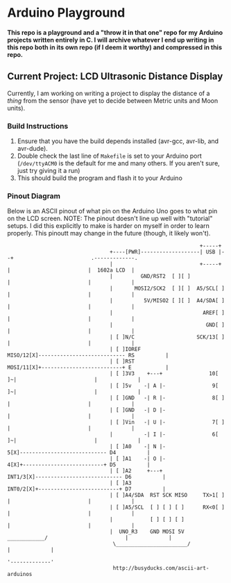 # Arduino Playground

#### This repo is a playground and a "throw it in that one" repo for my Arduino projects written entirely in C. I will archive whatever I end up writing in this repo both in its own repo (if I deem it worthy) and compressed in this repo.

## Current Project: LCD Ultrasonic Distance Display

Currently, I am working on writing a project to display the distance of a *thing* from the sensor (have yet to decide between Metric units and Moon units).

### Build Instructions

1. Ensure that you have the build depends installed (avr-gcc, avr-lib, and avr-dude).
2. Double check the last line of `Makefile` is set to your Arduino port (`/dev/ttyACM0` is the default for me and many others. If you aren't sure, just try giving it a run)
3. This should build the program and flash it to your Arduino


### Pinout Diagram
Below is an ASCII pinout of what pin on the Arduino Uno goes to what pin on the LCD screen. NOTE: The pinout doesn't line up well with "tutorial" setups. I did this explicitly to 
make is harder on myself in order to learn properly. This pinoutt may change in the future (though, it likely won't).

                                                                  +-----+                                                                                                                               
                                     +----[PWR]-------------------| USB |--+                         .-------------.                                                                                    
                                     |                            +-----+  |                         |  1602a LCD  |                                                                                    
                                     |         GND/RST2  [ ][ ]            |                         |             |                                                                                    
                                     |       MOSI2/SCK2  [ ][ ]  A5/SCL[ ] |                         |             |                                                                                    
                                     |          5V/MISO2 [ ][ ]  A4/SDA[ ] |                         |             |                                                                                    
                                     |                             AREF[ ] |                         |             |                                                                                    
                                     |                              GND[ ] |                         |             |                                                                                    
                                     | [ ]N/C                    SCK/13[ ] |                         |             |                                                                                    
                                     | [ ]IOREF                 MISO/12[X]---------------------------- RS          |                                                                                    
                                     | [ ]RST                   MOSI/11[X]+--------------------------+ E           |                                                                                    
                                     | [ ]3V3    +---+               10[ ]~|                         |             |                                                                                    
                                     | [ ]5v    -| A |-               9[ ]~|                         |             |                                                                                    
                                     | [ ]GND   -| R |-               8[ ] |                         |             |                                                                                    
                                     | [ ]GND   -| D |-                    |                         |             |                                                                                    
                                     | [ ]Vin   -| U |-               7[ ] |                         |             |                                                                                    
                                     |          -| I |-               6[ ]~|                         |             |                                                                                    
                                     | [ ]A0    -| N |-               5[X]---------------------------- D4          |                                                                                    
                                     | [ ]A1    -| O |-               4[X]+--------------------------+ D5          |                                                                                    
                                     | [ ]A2     +---+           INT1/3[X]---------------------------- D6          |                                                                                    
                                     | [ ]A3                     INT0/2[X]+--------------------------+ D7          |                                                                                    
                                     | [ ]A4/SDA  RST SCK MISO     TX>1[ ] |                         |             |                                                                                    
                                     | [ ]A5/SCL  [ ] [ ] [ ]      RX<0[ ] |                         |             |                                                                                    
                                     |            [ ] [ ] [ ]              |                         |             |                                                                                    
                                     |  UNO_R3    GND MOSI 5V  ____________/                         |             |                                                                                    
                                      \_______________________/                                      |             |                                                                                    
                                                                                                     '-------------'
                            		  http://busyducks.com/ascii-art-arduinos                                                                                                                                 
